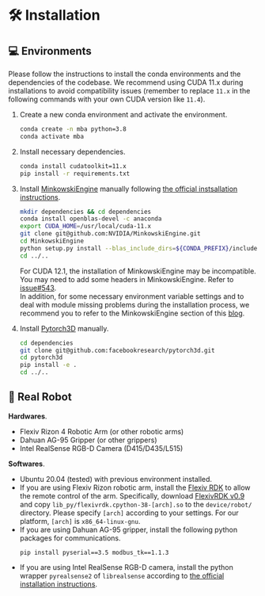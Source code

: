 # 🛠️ Installation

## 💻 Environments

Please follow the instructions to install the conda environments and the dependencies of the codebase. We recommend using CUDA 11.x during installations to avoid compatibility issues (remember to replace `11.x` in the following commands with your own CUDA version like `11.4`).

1. Create a new conda environment and activate the environment.
    ```bash
    conda create -n mba python=3.8
    conda activate mba
    ```

2. Install necessary dependencies.
    ```bash
    conda install cudatoolkit=11.x
    pip install -r requirements.txt
    ```

3. Install [MinkowskiEngine](https://github.com/NVIDIA/MinkowskiEngine) manually following [the official instsallation instructions](https://github.com/NVIDIA/MinkowskiEngine?tab=readme-ov-file#cuda-11x).
    ```bash
    mkdir dependencies && cd dependencies
    conda install openblas-devel -c anaconda
    export CUDA_HOME=/usr/local/cuda-11.x
    git clone git@github.com:NVIDIA/MinkowskiEngine.git
    cd MinkowskiEngine
    python setup.py install --blas_include_dirs=${CONDA_PREFIX}/include --blas=openblas
    cd ../..
    ```
    For CUDA 12.1, the installation of MinkowskiEngine may be incompatible. You may need to add some headers in MinkowskiEngine. Refer to [issue#543](https://github.com/NVIDIA/MinkowskiEngine/issues/543).  
    In addition, for some necessary environment variable settings and to deal with module missing problems during the installation process, we recommend you to refer to the MinkowskiEngine section of this [blog](https://axi404.top/blog/anygrasp#minkowskiengine).
4. Install [Pytorch3D](https://github.com/facebookresearch/pytorch3d) manually.
    ```bash
    cd dependencies
    git clone git@github.com:facebookresearch/pytorch3d.git
    cd pytorch3d
    pip install -e .
    cd ../..
    ```

## 🦾 Real Robot

**Hardwares**.
- Flexiv Rizon 4 Robotic Arm (or other robotic arms)
- Dahuan AG-95 Gripper (or other grippers)
- Intel RealSense RGB-D Camera (D415/D435/L515)

**Softwares**.
- Ubuntu 20.04 (tested) with previous environment installed.
- If you are using Flexiv Rizon robotic arm, install the [Flexiv RDK](https://rdk.flexiv.com/manual/getting_started.html) to allow the remote control of the arm. Specifically, download [FlexivRDK v0.9](https://github.com/flexivrobotics/flexiv_rdk/releases/tag/v0.9) and copy `lib_py/flexivrdk.cpython-38-[arch].so` to the `device/robot/` directory. Please specify `[arch]` according to your settings. For our platform, `[arch]` is `x86_64-linux-gnu`.
- If you are using Dahuan AG-95 gripper, install the following python packages for communications.
  ```
  pip install pyserial==3.5 modbus_tk==1.1.3 
  ```
- If you are using Intel RealSense RGB-D camera, install the python wrapper `pyrealsense2` of `librealsense` according to [the official installation instructions](https://github.com/IntelRealSense/librealsense/tree/master/wrappers/python#installation).
